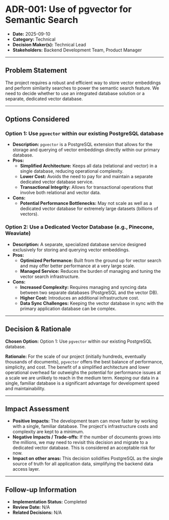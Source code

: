 # ADR-001: Use of pgvector for Semantic Search

- **Date:** 2025-09-10
- **Category:** Technical
- **Decision Maker(s):** Technical Lead
- **Stakeholders:** Backend Development Team, Product Manager

---

## Problem Statement

The project requires a robust and efficient way to store vector embeddings and perform similarity searches to power the semantic search feature. We need to decide whether to use an integrated database solution or a separate, dedicated vector database.

---

## Options Considered

### Option 1: Use `pgvector` within our existing PostgreSQL database

- **Description:** `pgvector` is a PostgreSQL extension that allows for the storage and querying of vector embeddings directly within our primary database.
- **Pros:**
    - **Simplified Architecture:** Keeps all data (relational and vector) in a single database, reducing operational complexity.
    - **Lower Cost:** Avoids the need to pay for and maintain a separate dedicated vector database service.
    - **Transactional Integrity:** Allows for transactional operations that involve both relational and vector data.
- **Cons:**
    - **Potential Performance Bottlenecks:** May not scale as well as a dedicated vector database for extremely large datasets (billions of vectors).

### Option 2: Use a Dedicated Vector Database (e.g., Pinecone, Weaviate)

- **Description:** A separate, specialized database service designed exclusively for storing and querying vector embeddings.
- **Pros:**
    - **Optimized Performance:** Built from the ground up for vector search and may offer better performance at a very large scale.
    - **Managed Service:** Reduces the burden of managing and tuning the vector search infrastructure.
- **Cons:**
    - **Increased Complexity:** Requires managing and syncing data between two separate databases (PostgreSQL and the vector DB).
    - **Higher Cost:** Introduces an additional infrastructure cost.
    - **Data Sync Challenges:** Keeping the vector database in sync with the primary application database can be complex.

---

## Decision & Rationale

**Chosen Option:** Option 1: Use `pgvector` within our existing PostgreSQL database.

**Rationale:**
For the scale of our project (initially hundreds, eventually thousands of documents), `pgvector` offers the best balance of performance, simplicity, and cost. The benefit of a simplified architecture and lower operational overhead far outweighs the potential for performance issues at a scale we are unlikely to reach in the medium term. Keeping our data in a single, familiar database is a significant advantage for development speed and maintainability.

---

## Impact Assessment

- **Positive Impacts:** The development team can move faster by working with a single, familiar database. The project's infrastructure costs and complexity are kept to a minimum.
- **Negative Impacts / Trade-offs:** If the number of documents grows into the millions, we may need to revisit this decision and migrate to a dedicated vector database. This is considered an acceptable risk for now.
- **Impact on other areas:** This decision solidifies PostgreSQL as the single source of truth for all application data, simplifying the backend data access layer.

---

## Follow-up Information

- **Implementation Status:** Completed
- **Review Date:** N/A
- **Related Decisions:** N/A
